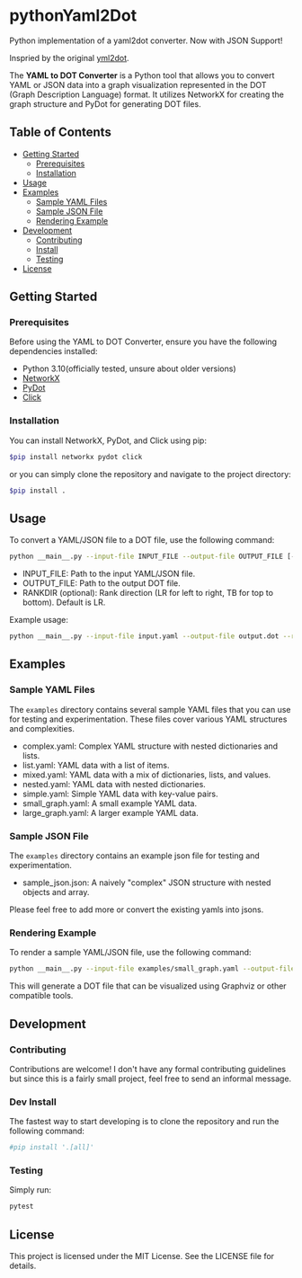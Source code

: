 # pythonYaml2Dot
Python implementation of a yaml2dot converter. Now with JSON Support!

Inspried by the original [yml2dot](https://github.com/lucasepe/yml2dot).

The **YAML to DOT Converter** is a Python tool that allows you to convert YAML or JSON data into a graph visualization represented in the DOT (Graph Description Language) format. It utilizes NetworkX for creating the graph structure and PyDot for generating DOT files.

## Table of Contents

- [Getting Started](#getting-started)
  - [Prerequisites](#prerequisites)
  - [Installation](#installation)
- [Usage](#usage)
- [Examples](#examples)
  - [Sample YAML Files](#sample-yaml-files)
  - [Sample JSON File](#sample-json-file)
  - [Rendering Example](#rendering-example)
- [Development](#development)
    - [Contributing](#contributing)
    - [Install](#dev-install)
    - [Testing](#testing)
- [License](#license)

## Getting Started

### Prerequisites

Before using the YAML to DOT Converter, ensure you have the following dependencies installed:

- Python 3.10(officially tested, unsure about older versions)
- [NetworkX](https://networkx.github.io/)
- [PyDot](https://pypi.org/project/pydot/)
- [Click](https://click.palletsprojects.com/en/8.0.x/)
### Installation
You can install NetworkX, PyDot, and Click using pip:

```bash
$pip install networkx pydot click
```

or you can simply clone the repository and navigate to the project directory:

```bash
$pip install .
```

## Usage

To convert a YAML/JSON file to a DOT file, use the following command:

```bash
python __main__.py --input-file INPUT_FILE --output-file OUTPUT_FILE [--rankdir RANKDIR]
```

* INPUT_FILE: Path to the input YAML/JSON file.
* OUTPUT_FILE: Path to the output DOT file.
* RANKDIR (optional): Rank direction (LR for left to right, TB for top to bottom). Default is LR.

Example usage:

```bash
python __main__.py --input-file input.yaml --output-file output.dot --rankdir LR
```
## Examples
### Sample YAML Files

The `examples` directory contains several sample YAML files that you can use for testing and experimentation. These files cover various YAML structures and complexities.

* complex.yaml: Complex YAML structure with nested dictionaries and lists.
* list.yaml: YAML data with a list of items.
* mixed.yaml: YAML data with a mix of dictionaries, lists, and values.
* nested.yaml: YAML data with nested dictionaries.
* simple.yaml: Simple YAML data with key-value pairs.
* small_graph.yaml: A small example YAML data.
* large_graph.yaml: A larger example YAML data.
### Sample JSON File
The `examples` directory contains an example json file for testing and experimentation.
* sample_json.json: A naively "complex" JSON structure with nested objects and array.
  
Please feel free to add more or convert the existing yamls into jsons.

### Rendering Example

To render a sample YAML/JSON file, use the following command:

```bash
python __main__.py --input-file examples/small_graph.yaml --output-file small_graph.dot --rankdir LR
```
This will generate a DOT file that can be visualized using Graphviz or other compatible tools.

## Development

### Contributing
Contributions are welcome! I don't have any formal contributing guidelines but since this is a fairly small project, feel free to send an informal message.


### Dev Install
The fastest way to start developing is to clone the repository and run the following command:
```bash
#pip install '.[all]'
```
### Testing

Simply run:
```bash
pytest
```


## License

This project is licensed under the MIT License. See the LICENSE file for details.
